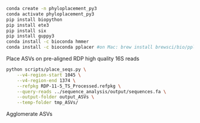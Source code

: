 

```bash
conda create -n phyloplacement_py3
conda activate phyloplacement_py3
pip install biopython
pip install ete3
pip install six
pip install guppy3
conda install -c bioconda hmmer
conda install -c bioconda pplacer #on Mac: brew install brewsci/bio/pplacer
```


Place ASVs on pre-aligned RDP high quality 16S reads

```bash
python scripts/place_seqs.py \
    --v4-region-start 1045 \
    --v4-region-end 1374 \
    --refpkg RDP-11-5_TS_Processed.refpkg \
    --query-reads ../sequence_analysis/output/sequences.fa \
    --output-folder output_ASVs \
    --temp-folder tmp_ASVs/
```

Agglomerate ASVs
